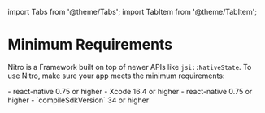 ---
---

import Tabs from '@theme/Tabs';
import TabItem from '@theme/TabItem';

# Minimum Requirements

Nitro is a Framework built on top of newer APIs like `jsi::NativeState`.
To use Nitro, make sure your app meets the minimum requirements:

<Tabs groupId="platform">
  <TabItem value="ios" label="iOS" default>
    - react-native 0.75 or higher
    - Xcode 16.4 or higher
  </TabItem>
  <TabItem value="android" label="Android">
    - react-native 0.75 or higher
    - `compileSdkVersion` 34 or higher
  </TabItem>
</Tabs>
